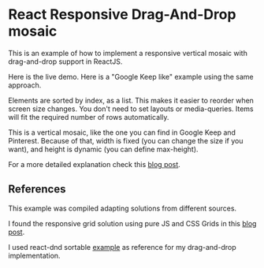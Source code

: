 # React Responsive Drag-And-Drop mosaic

This is an example of how to implement a responsive vertical mosaic with drag-and-drop support in ReactJS.

Here is the live demo.
Here is a "Google Keep like" example using the same approach.

Elements are sorted by index, as a list. This makes it easier to reorder when screen size changes. You don't need to set layouts or media-queries. Items will fit the required number of rows automatically.

This is a vertical mosaic, like the one you can find in Google Keep and Pinterest. Because of that, width is fixed (you can change the size if you want), and height is dynamic (you can define max-height).

For a more detailed explanation check this [blog post](https://thisisvini.com/responsive-mosaic-with-dnd-reactjs).

## References

This example was compiled adapting solutions from different sources.

I found the responsive grid solution using pure JS and CSS Grids in this [blog post](https://medium.com/@andybarefoot/a-masonry-style-layout-using-css-grid-8c663d355ebb).

I used react-dnd sortable [example](https://react-dnd.github.io/react-dnd/examples/sortable/simple) as reference for my drag-and-drop implementation.

